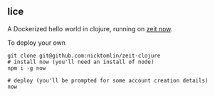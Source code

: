 lice
---

A Dockerized hello world in clojure, running on [zeit now](https://zeit.co/now).


To deploy your own

```
git clone git@github.com:nicktomlin/zeit-clojure
# install now (you'll need an install of node)
npm i -g now

# deploy (you'll be prompted for some account creation details)
now
```
